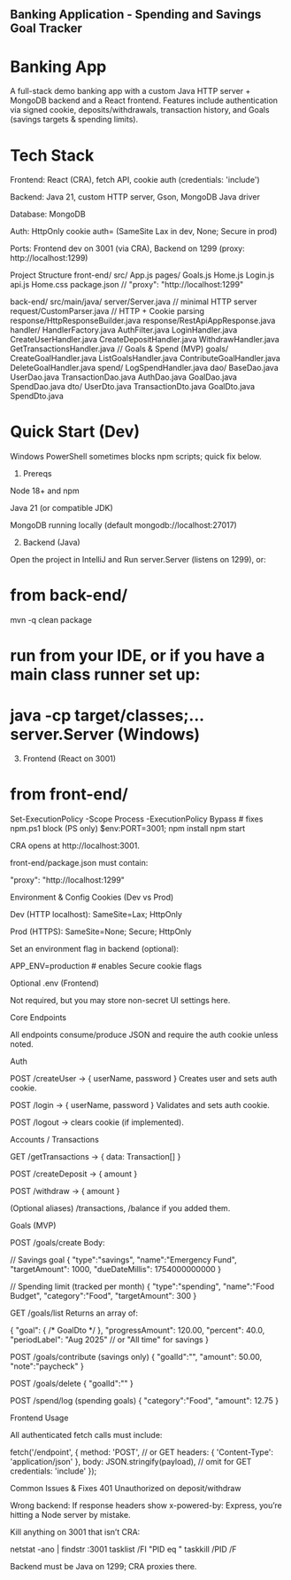 ## Banking Application - Spending and Savings Goal Tracker

# Banking App

A full-stack demo banking app with a custom Java HTTP server + MongoDB backend and a React frontend.
Features include authentication via signed cookie, deposits/withdrawals, transaction history, and Goals (savings targets & spending limits).

# Tech Stack

Frontend: React (CRA), fetch API, cookie auth (credentials: 'include')

Backend: Java 21, custom HTTP server, Gson, MongoDB Java driver

Database: MongoDB

Auth: HttpOnly cookie auth=<hash> (SameSite Lax in dev, None; Secure in prod)

Ports: Frontend dev on 3001 (via CRA), Backend on 1299 (proxy: http://localhost:1299)

Project Structure
front-end/
  src/
    App.js
    pages/
      Goals.js
    Home.js
    Login.js
    api.js
    Home.css
  package.json   // "proxy": "http://localhost:1299"

back-end/
  src/main/java/
    server/Server.java                // minimal HTTP server
    request/CustomParser.java         // HTTP + Cookie parsing
    response/HttpResponseBuilder.java
    response/RestApiAppResponse.java
    handler/
      HandlerFactory.java
      AuthFilter.java
      LoginHandler.java
      CreateUserHandler.java
      CreateDepositHandler.java
      WithdrawHandler.java
      GetTransactionsHandler.java
      // Goals & Spend (MVP)
      goals/
        CreateGoalHandler.java
        ListGoalsHandler.java
        ContributeGoalHandler.java
        DeleteGoalHandler.java
      spend/
        LogSpendHandler.java
    dao/
      BaseDao.java
      UserDao.java
      TransactionDao.java
      AuthDao.java
      GoalDao.java
      SpendDao.java
    dto/
      UserDto.java
      TransactionDto.java
      GoalDto.java
      SpendDto.java

# Quick Start (Dev)

Windows PowerShell sometimes blocks npm scripts; quick fix below.

1) Prereqs

Node 18+ and npm

Java 21 (or compatible JDK)

MongoDB running locally (default mongodb://localhost:27017)

2) Backend (Java)

Open the project in IntelliJ and Run server.Server (listens on 1299), or:

# from back-end/
mvn -q clean package
# run from your IDE, or if you have a main class runner set up:
# java -cp target/classes;... server.Server   (Windows)

3) Frontend (React on 3001)
# from front-end/
Set-ExecutionPolicy -Scope Process -ExecutionPolicy Bypass   # fixes npm.ps1 block (PS only)
$env:PORT=3001; npm install
npm start


CRA opens at http://localhost:3001.

front-end/package.json must contain:

"proxy": "http://localhost:1299"

Environment & Config
Cookies (Dev vs Prod)

Dev (HTTP localhost): SameSite=Lax; HttpOnly

Prod (HTTPS): SameSite=None; Secure; HttpOnly

Set an environment flag in backend (optional):

APP_ENV=production   # enables Secure cookie flags

Optional .env (Frontend)

Not required, but you may store non-secret UI settings here.

Core Endpoints

All endpoints consume/produce JSON and require the auth cookie unless noted.

Auth

POST /createUser → { userName, password }
Creates user and sets auth cookie.

POST /login → { userName, password }
Validates and sets auth cookie.

POST /logout → clears cookie (if implemented).

Accounts / Transactions

GET /getTransactions → { data: Transaction[] }

POST /createDeposit → { amount }

POST /withdraw → { amount }

(Optional aliases) /transactions, /balance if you added them.

Goals (MVP)

POST /goals/create
Body:

// Savings goal
{ "type":"savings", "name":"Emergency Fund", "targetAmount": 1000, "dueDateMillis": 1754000000000 }

// Spending limit (tracked per month)
{ "type":"spending", "name":"Food Budget", "category":"Food", "targetAmount": 300 }


GET /goals/list
Returns an array of:

{
  "goal": { /* GoalDto */ },
  "progressAmount": 120.00,
  "percent": 40.0,
  "periodLabel": "Aug 2025" // or "All time" for savings
}


POST /goals/contribute (savings only)
{ "goalId":"<id>", "amount": 50.00, "note":"paycheck" }

POST /goals/delete
{ "goalId":"<id>" }

POST /spend/log (spending goals)
{ "category":"Food", "amount": 12.75 }

Frontend Usage

All authenticated fetch calls must include:

fetch('/endpoint', {
  method: 'POST',                 // or GET
  headers: { 'Content-Type': 'application/json' },
  body: JSON.stringify(payload),  // omit for GET
  credentials: 'include'
});



Common Issues & Fixes
401 Unauthorized on deposit/withdraw

Wrong backend: If response headers show x-powered-by: Express, you’re hitting a Node server by mistake.

Kill anything on 3001 that isn’t CRA:

netstat -ano | findstr :3001
tasklist /FI "PID eq <PID>"
taskkill /PID <PID> /F


Backend must be Java on 1299; CRA proxies there.
